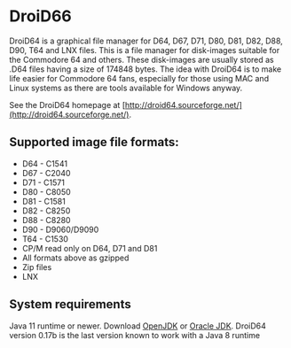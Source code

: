 # DroiD66

DroiD64 is a graphical file manager for D64, D67, D71, D80, D81, D82, D88, D90, T64 and LNX files.
This is a file manager for disk-images suitable for the Commodore 64 and others.
These disk-images are usually stored as .D64 files having a size of 174848 bytes.
The idea with DroiD64 is to make life easier for Commodore 64 fans, especially for those using MAC and Linux systems as there are tools available for Windows anyway.

See the DroiD64 homepage at [http://droid64.sourceforge.net/](http://droid64.sourceforge.net/).

## Supported image file formats:

- D64 - C1541
- D67 - C2040
- D71 - C1571
- D80 - C8050
- D81 - C1581
- D82 - C8250
- D88 - C8280
- D90 - D9060/D9090
- T64 - C1530
- CP/M read only on D64, D71 and D81
- All formats above as gzipped
- Zip files
- LNX

## System requirements

Java 11 runtime or newer. Download [OpenJDK](http://adoptopenjdk.net/) or [Oracle JDK](http://java.oracle.com).
DroiD64 version 0.17b is the last version known to work with a Java 8 runtime
